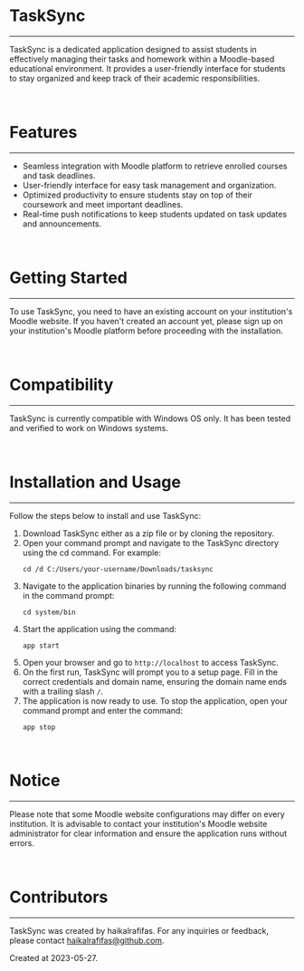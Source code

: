 # TaskSync
---

TaskSync is a dedicated application designed to assist students in effectively managing their tasks and homework within a Moodle-based educational environment. It provides a user-friendly interface for students to stay organized and keep track of their academic responsibilities.

<br>

# Features
---

- Seamless integration with Moodle platform to retrieve enrolled courses and task deadlines.
- User-friendly interface for easy task management and organization.
- Optimized productivity to ensure students stay on top of their coursework and meet important deadlines.
- Real-time push notifications to keep students updated on task updates and announcements.

<br>

# Getting Started
---

To use TaskSync, you need to have an existing account on your institution's Moodle website. If you haven't created an account yet, please sign up on your institution's Moodle platform before proceeding with the installation.

<br>

# Compatibility
---

TaskSync is currently compatible with Windows OS only. It has been tested and verified to work on Windows systems.

<br>

# Installation and Usage
---

Follow the steps below to install and use TaskSync:
1. Download TaskSync either as a zip file or by cloning the repository.
2. Open your command prompt and navigate to the TaskSync directory using the cd command. For example:
   ```
   cd /d C:/Users/your-username/Downloads/tasksync
   ```
3. Navigate to the application binaries by running the following command in the command prompt:
   ```
   cd system/bin
   ```
4. Start the application using the command:
   ```
   app start
   ```
5. Open your browser and go to `http://localhost` to access TaskSync.
6. On the first run, TaskSync will prompt you to a setup page. Fill in the correct credentials and domain name, ensuring the domain name ends with a trailing slash `/`.
7. The application is now ready to use. To stop the application, open your command prompt and enter the command:
   ```
   app stop
   ```

<br>

# Notice
---

Please note that some Moodle website configurations may differ on every institution. It is advisable to contact your institution's Moodle website administrator for clear information and ensure the application runs without errors.

<br>

# Contributors
---

TaskSync was created by haikalrafifas. For any inquiries or feedback, please contact <a href="https://github.com/haikalrafifas">haikalrafifas@github.com</a>.

Created at 2023-05-27.